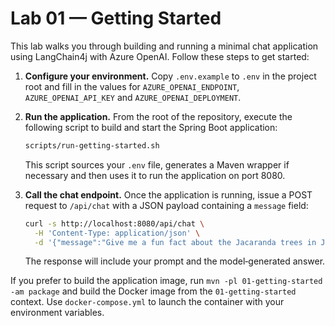 # Lab 01 — Getting Started

This lab walks you through building and running a minimal chat
application using LangChain4j with Azure OpenAI.  Follow these steps
to get started:

1. **Configure your environment.**  Copy `.env.example` to `.env` in
   the project root and fill in the values for `AZURE_OPENAI_ENDPOINT`,
   `AZURE_OPENAI_API_KEY` and `AZURE_OPENAI_DEPLOYMENT`.
2. **Run the application.**  From the root of the repository, execute
   the following script to build and start the Spring Boot
   application:

   ```bash
   scripts/run-getting-started.sh
   ```

   This script sources your `.env` file, generates a Maven wrapper if
   necessary and then uses it to run the application on port 8080.
3. **Call the chat endpoint.**  Once the application is running,
   issue a POST request to `/api/chat` with a JSON payload
   containing a `message` field:

   ```bash
   curl -s http://localhost:8080/api/chat \
     -H 'Content-Type: application/json' \
     -d '{"message":"Give me a fun fact about the Jacaranda trees in Johannesburg."}'
   ```

   The response will include your prompt and the model‑generated answer.

If you prefer to build the application image, run
`mvn -pl 01-getting-started -am package` and build the Docker image
from the `01-getting-started` context.  Use `docker-compose.yml` to
launch the container with your environment variables.